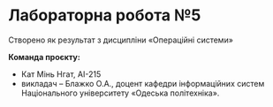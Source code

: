 # Лабораторна робота №5
Створено як результат з дисципліни «Операційні системи»

**Команда проєкту:**
+ Кат Мінь Нгат, АІ-215
+ викладач – Блажко О.А., доцент кафедри інформаційних систем Національного
університету «Одеська політехніка».

